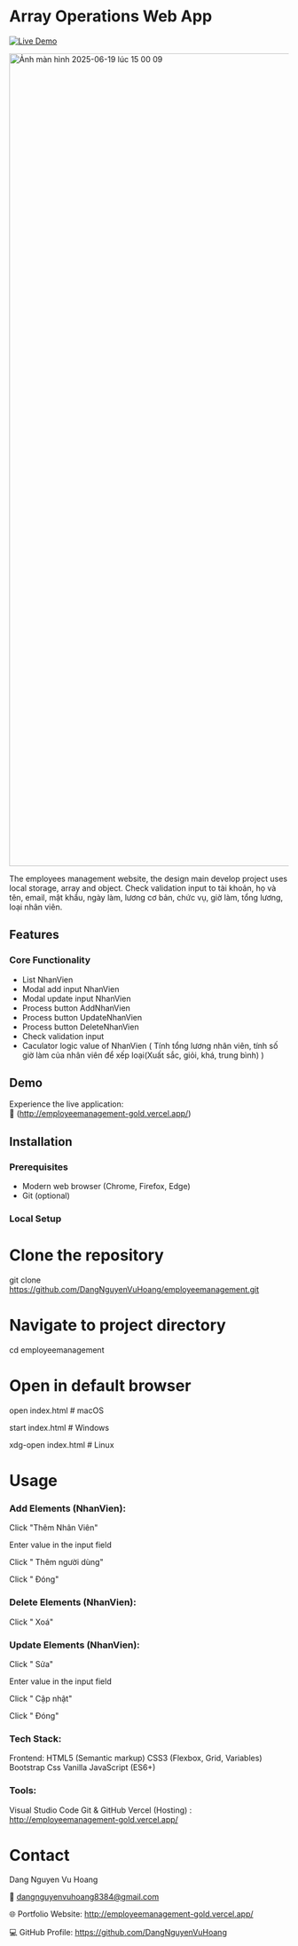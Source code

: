 # Array Operations Web App

[![Live Demo](https://img.shields.io/badge/demo-live-green.svg)](http://employeemanagement-gold.vercel.app/)


<img width="1464" alt="Ảnh màn hình 2025-06-19 lúc 15 00 09" src="https://github.com/user-attachments/assets/618c62a1-ab1d-40ef-867a-daeac55e0158" />


The employees management website, the design main develop project uses local storage, array and object. Check validation input to tài khoản, họ và tên, email, mật khẩu, ngày làm, lương cơ bản, chức vụ, giờ làm, tổng lương, loại nhân viên.


## Features
### Core Functionality
- List NhanVien
- Modal add input NhanVien
- Modal update input NhanVien
- Process button AddNhanVien
- Process button UpdateNhanVien
- Process button DeleteNhanVien
- Check validation input
- Caculator logic value of NhanVien ( Tính tổng lương nhân viên, tính số giờ làm của nhân viên để xếp loại(Xuất sắc, giỏi, khá, trung bình) )

## Demo

Experience the live application:  
🔗 (http://employeemanagement-gold.vercel.app/)

## Installation

### Prerequisites
- Modern web browser (Chrome, Firefox, Edge)
- Git (optional)

### Local Setup
# Clone the repository
git clone https://github.com/DangNguyenVuHoang/employeemanagement.git

# Navigate to project directory
cd employeemanagement

# Open in default browser
open index.html  # macOS

start index.html # Windows

xdg-open index.html # Linux

# Usage
### Add Elements (NhanVien):
Click "Thêm Nhân Viên"

Enter value in the input field

Click " Thêm người dùng"

Click " Đóng"
### Delete Elements (NhanVien):
Click " Xoá"
### Update Elements (NhanVien):
Click " Sửa"

Enter value in the input field

Click " Cập nhật"

Click " Đóng"
### Tech Stack:
Frontend:
HTML5 (Semantic markup)
CSS3 (Flexbox, Grid, Variables)
Bootstrap Css
Vanilla JavaScript (ES6+)

### Tools:
Visual Studio Code
Git & GitHub
Vercel (Hosting) : http://employeemanagement-gold.vercel.app/

# Contact
Dang Nguyen Vu Hoang

📧 dangnguyenvuhoang8384@gmail.com

🌐 Portfolio Website: http://employeemanagement-gold.vercel.app/

💻 GitHub Profile: https://github.com/DangNguyenVuHoang
